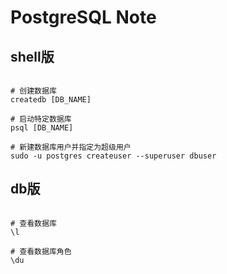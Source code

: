 PostgreSQL Note
===============

shell版
-------

``` shell

# 创建数据库
createdb [DB_NAME]

# 启动特定数据库
psql [DB_NAME]

# 新建数据库用户并指定为超级用户
sudo -u postgres createuser --superuser dbuser

```

db版
----

``` shell

# 查看数据库
\l

# 查看数据库角色
\du

```
